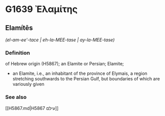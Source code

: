 # G1639 Ἐλαμίτης

## Elamítēs

_(el-am-ee'-tace | eh-la-MEE-tase | ay-la-MEE-tase)_

### Definition

of Hebrew origin (H5867); an Elamite or Persian; Elamite; 

- an Elamite, i.e., an inhabitant of the province of Elymais, a region stretching southwards to the Persian Gulf, but boundaries of which are variously given

### See also

[[H5867.md|H5867 עילם]]
